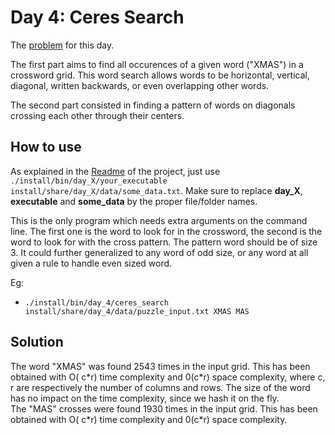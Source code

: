 # Day 4: Ceres Search

The [problem](https://adventofcode.com/2024/day/4) for this day.

The first part aims to find all occurences of a given word ("XMAS") in a crossword grid. This word search allows words to be horizontal, vertical, diagonal, written backwards, or even overlapping other words.

The second part consisted in finding a pattern of words on diagonals crossing each other through their centers.

## How to use

As explained in the [Readme](../../README.md) of the project, just use `./install/bin/day_X/your_executable install/share/day_X/data/some_data.txt`. Make sure to replace **day_X**, **executable** and **some_data** by the proper file/folder names.  

This is the only program which needs extra arguments on the command line. The first one is the word to look for in the crossword, the second is the word to look for with the cross pattern. The pattern word should be of size 3. It could further generalized to any word of odd size, or any word at all given a rule to handle even sized word.

Eg:

- `./install/bin/day_4/ceres_search install/share/day_4/data/puzzle_input.txt XMAS MAS`

## Solution

The word "XMAS" was found 2543 times in the input grid. This has been obtained with O( c\*r) time complexity and 0(c\*r) space complexity, where c, r are respectively the number of columns and rows. The size of the word has no impact on the time complexity, since we hash it on the fly.  
The "MAS" crosses were found 1930 times in the input grid. This has been obtained with O( c\*r) time complexity and 0(c\*r) space complexity.
